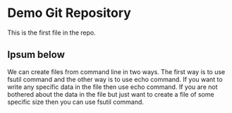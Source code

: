 # Demo Git Repository

This is the first file in the repo.

## Ipsum below
We can create files from command line in two ways. The first way is to use fsutil command and the other way is to use echo command. If you want to write any specific data in the file then use echo command. If you are not bothered about the data in the file but just want to create a file of some specific size then you can use fsutil command.